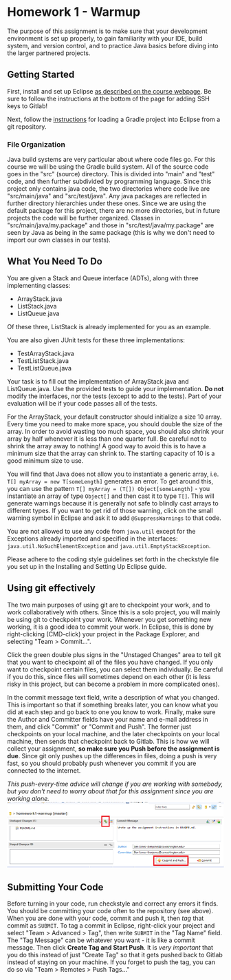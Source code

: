 # Homework 1 - Warmup

The purpose of this assignment is to make sure that your development
environment is set up properly, to gain familiarity with your IDE,
build system, and version control, and to practice Java basics
before diving into the larger partnered projects.

## Getting Started

First, install and set up Eclipse [as described on the course webpage](https://courses.cs.washington.edu/courses/cse373/18su/resources/eclipse-setup.html).
Be sure to follow the instructions at the bottom of the page for adding SSH keys to
Gitlab!

Next, follow the [instructions](https://courses.cs.washington.edu/courses/cse373/18su/resources/eclipse-git-gradle-loading.html)
for loading a Gradle project into Eclipse from a git repository.

### File Organization

Java build systems are very particular about where code files go. For this
course we will be using the Gradle build system. All of the source code goes
in the "src" (source) directory. This is divided into "main" and "test" code,
and then further subdivided by programming language. Since this project only
contains java code, the two directories where code live are "src/main/java"
and "src/test/java". Any java packages are reflected in further directory
hierarchies under these ones. Since we are using the default package for this
project, there are no more directories, but in future projects the code will
be further organized. Classes in "src/main/java/my.package" and those in
"src/test/java/my.package" are seen by Java as being in the same package
(this is why we don't need to import our own classes in our tests).

## What You Need To Do

You are given a Stack and Queue interface (ADTs), along with three implementing classes:
- ArrayStack.java
- ListStack.java
- ListQueue.java

Of these three, ListStack is already implemented for you as an example.

You are also given JUnit tests for these three implementations:
- TestArrayStack.java
- TestListStack.java
- TestListQueue.java

Your task is to fill out the implementation of ArrayStack.java and ListQueue.java. Use
the provided tests to guide your implementation. **Do not** modify the interfaces, nor
the tests (except to add to the tests). Part of your evaluation will be if your code
passes all of the tests.

For the ArrayStack, your default constructor should initialize a size 10 array. Every time
you need to make more space, you should double the size of the array. In order to avoid
wasting too much space, you should also shrink your array by half whenever it is less
than one quarter full. Be careful not to shrink the array away to nothing! A good way
to avoid this is to have a minimum size that the array can shrink to. The starting capacity
of 10 is a good minimum size to use.

You will find that Java does not allow you to instantiate a generic array, i.e.
`T[] myArray = new T[someLength]` generates an error. To get around this,
you can use the pattern `T[] myArray = (T[]) Object[someLength]` - you
instantiate an array of type `Object[]` and then cast it to type `T[]`. This will
generate warnings because it is generally not safe to blindly cast arrays to different
types. If you want to get rid of those warning, click on the small warning symbol in
Eclipse and ask it to add `@SuppressWarnings` to that code.

You are not allowed to use any code from `java.util` except for the Exceptions already
imported and specified in the interfaces: `java.util.NoSuchElementException` and
`java.util.EmptyStackException`. 

Please adhere to the coding style guidelines set forth in the checkstyle file you
set up in the Installing and Setting Up Eclipse guide.

## Using git effectively

The two main purposes of using git are to checkpoint your work, and to work collaboratively
with others. Since this is a solo project, you will mainly be using git to checkpoint your
work. Whenever you get something new working, it is a good idea to commit your work. In
Eclipse, this is done by right-clicking (CMD-click)  your project in the Package Explorer,
and selecting "Team > Commit...". 

Click the green double plus signs in the "Unstaged Changes"
area to tell git that you want to checkpoint all of the files you have changed. If you only
want to checkpoint certain files, you can select them individually. Be careful if you do this,
since files will sometimes depend on each other (it is less risky in this project, but can 
become a problem in more complicated ones).

In the commit message text field, write a description of what you changed. This is important
so that if something breaks later, you can know what you did at each step and go back to one
you know to work. Finally, make sure the Author and Committer fields have your name and e-mail
address in them, and click "Commit" or "Commit and Push". The former just checkpoints on your
local machine, and the later checkpoints on your local machine, then sends that checkpoint back
to Gitlab. This is how we will collect your assignment, **so make sure you Push before the
assignment is due**. Since git only pushes up the differences in files, doing a push is very
fast, so you should probably push whenever you commit if you are connected to the internet.

*This push-every-time advice will change if you are working with somebody, but you don't
need to worry about that for this assignment since you are working alone.*
![](images/eclipse-git.png)

## Submitting Your Code

Before turning in your code, run checkstyle and correct any errors it finds.
You should be committing your code often to the repository (see above). When you are done
with your code, commit and push it, then *tag* that commit as `SUBMIT`. To tag a commit
in Eclipse, right-click your project and select "Team > Advanced > Tag", then write `SUBMIT`
in the "Tag Name" field. The "Tag Message" can be whatever you want - it is like a commit
message. Then click **Create Tag and Start Push**. It is *very important* that you do this
instead of just "Create Tag" so that it gets pushed back to Gitlab instead of staying on
your machine. If you forget to push the tag, you can do so via "Team > Remotes > Push Tags..."

